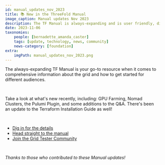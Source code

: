 ```yaml
---
id: manual_updates_nov_2023
title: 📚 New in the ThreeFold Manual
image_caption: Manual updates Nov 2023
description: The TF Manual is always-expanding and is user friendly, dive in here to see whats new.
date: 2023-11-06
taxonomies:
    people: [bernadette_amanda_caster]
    tags: [update, technology, news, community]
    news-category: [foundation]
extra:
    imgPath: manual_updates_nov_2023.png
---
```


The always-expanding TF Manual is your go-to resource when it comes to comprehensive information about the grid and how to get started for different audiences.

<br/>

Take a look at what's new recently, including: GPU Farming, Nomad Clusters, the Pulumi Plugin, and some additions to the Q&A. There's been an update to the Terraform Installation Guide as well!

<br/>

- [Dig in for the details](https://forum.threefold.io/t/manual-updates-november-3-2023/4121)
- [Head straight to the manual](https://manual.grid.tf/intro/intro_readme.html)
- [Join the Grid Tester Community](https://t.me/threefoldtesting)

<br/>

*Thanks to those who contributed to these Manual updates!*